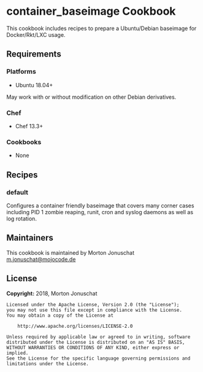 # container_baseimage Cookbook

This cookbook includes recipes to prepare a Ubuntu/Debian baseimage for Docker/Rkt/LXC usage.

## Requirements

### Platforms

- Ubuntu 18.04+

May work with or without modification on other Debian derivatives.

### Chef

- Chef 13.3+

### Cookbooks

- None

## Recipes

### default

Configures a container friendly baseimage that covers many corner cases including PID 1 zombie reaping, runit, cron and syslog daemons as well as log rotation.

## Maintainers

This cookbook is maintained by Morton Jonuschat <m.jonuschat@mojocode.de>

## License

**Copyright:** 2018, Morton Jonuschat

```
Licensed under the Apache License, Version 2.0 (the "License");
you may not use this file except in compliance with the License.
You may obtain a copy of the License at

    http://www.apache.org/licenses/LICENSE-2.0

Unless required by applicable law or agreed to in writing, software
distributed under the License is distributed on an "AS IS" BASIS,
WITHOUT WARRANTIES OR CONDITIONS OF ANY KIND, either express or implied.
See the License for the specific language governing permissions and
limitations under the License.
```
